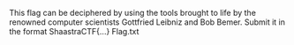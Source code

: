 This flag can be deciphered by using the tools brought to life by the renowned computer scientists Gottfried Leibniz and Bob Bemer. Submit it in the format ShaastraCTF{...} Flag.txt
